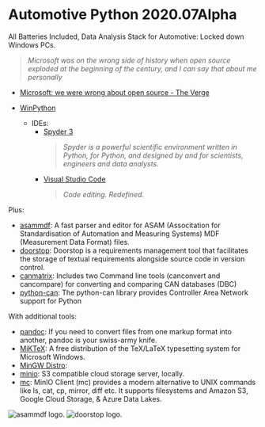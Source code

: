 # Automotive Python 2020.07Alpha

All Batteries Included, Data Analysis Stack for Automotive: Locked down Windows PCs.

> *Microsoft was on the wrong side of history when open source exploded at the beginning of the century, and I can say that about me personally*
  - [Microsoft: we were wrong about open source - The Verge](https://www.theverge.com/2020/5/18/21262103/microsoft-open-source-linux-history-wrong-statement)

- [WinPython](https://winpython.github.io/)
  - IDEs:
    - [Spyder 3](https://www.spyder-ide.org/)
      > *Spyder is a powerful scientific environment written in Python, for Python, and designed by and for scientists, engineers and data analysts.*
    - [Visual Studio Code](https://code.visualstudio.com/)
      > *Code editing.
Redefined.*

Plus:

- [asammdf](https://asammdf.readthedocs.io/en/latest/): A fast parser and editor for ASAM (Associtation for Standardisation of Automation and Measuring Systems) MDF (Measurement Data Format) files.
- [doorstop](https://doorstop.readthedocs.io/en/latest/): Doorstop is a requirements management tool that facilitates the storage of textual requirements alongside source code in version control.
- [canmatrix](https://canmatrix.readthedocs.io/en/latest/): Includes two Command line tools (canconvert and cancompare) for converting and comparing CAN databases (DBC)
- [python-can](https://python-can.readthedocs.io/en/master): The python-can library provides Controller Area Network support for Python

With additional tools:

- [pandoc](https://pandoc.org/): If you need to convert files from one markup format into another, pandoc is your swiss-army knife.
- [MiKTeX](https://miktex.org/): A free distribution of the TeX/LaTeX typesetting system for Microsoft Windows. 
- [MinGW Distro](https://nuwen.net/mingw.html): 
- [minio](https://min.io/): S3 compatible cloud storage server, locally.
- [mc](https://docs.min.io/docs/minio-client-complete-guide.html): MinIO Client (mc) provides a modern alternative to UNIX commands like ls, cat, cp, mirror, diff etc. It supports filesystems and Amazon S3, Google Cloud Storage, & Azure Data Lakes.


![asammdf logo.](https://asammdf.readthedocs.io/en/latest/_static/asammdf.png)
![doorstop logo.](https://raw.githubusercontent.com/doorstop-dev/doorstop/develop/docs/images/logo-black-white.png)
